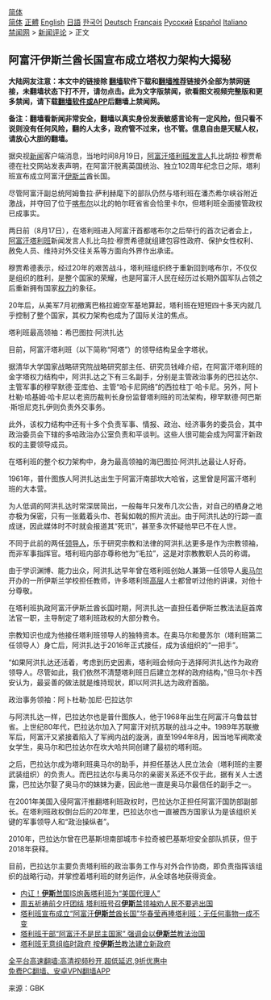  <!-- 面包屑导航 --> <div class="breadcrumb"><!-- GTranslate: https://gtranslate.io/ -->  <div class="switcher notranslate">  <div class="selected">  <a href="#" onclick="return false;"> 简体</a>  </div>  <div class="option">  <a href="https://www.bannedbook.org" onclick="doGTranslate('zh-CN|zh-CN');jQuery('div.switcher div.selected a').html(jQuery(this).html());return false;" title="简体中文" class="nturl selected"> 简体</a>  <a href="https://www.bannedbook.org/zh-tw/" onclick="doGTranslate('zh-CN|zh-TW');jQuery('div.switcher div.selected a').html(jQuery(this).html());return false;" title="繁體中文" class="nturl"> 正體</a>  <a href="https://www.bannedbook.org/en/" onclick="doGTranslate('zh-CN|en');jQuery('div.switcher div.selected a').html(jQuery(this).html());return false;" title="English" class="nturl"> English</a>  <a href="https://www.bannedbook.org/ja/" onclick="doGTranslate('zh-CN|ja');jQuery('div.switcher div.selected a').html(jQuery(this).html());return false;" title="日本語" class="nturl"> 日語</a>  <a href="https://www.bannedbook.org/ko/" onclick="doGTranslate('zh-CN|ko');jQuery('div.switcher div.selected a').html(jQuery(this).html());return false;" title="한국어" class="nturl"> 한국어</a>  <a href="https://www.bannedbook.org/de/" onclick="doGTranslate('zh-CN|de');jQuery('div.switcher div.selected a').html(jQuery(this).html());return false;" title="Deutsch" class="nturl"> Deutsch</a>  <a href="https://www.bannedbook.org/fr/" onclick="doGTranslate('zh-CN|fr');jQuery('div.switcher div.selected a').html(jQuery(this).html());return false;" title="Français" class="nturl"> Français</a>  <a href="https://www.bannedbook.org/ru/" onclick="doGTranslate('zh-CN|ru');jQuery('div.switcher div.selected a').html(jQuery(this).html());return false;" title="Русский" class="nturl"> Русский</a>  <a href="https://www.bannedbook.org/es/" onclick="doGTranslate('zh-CN|es');jQuery('div.switcher div.selected a').html(jQuery(this).html());return false;" title="Español" class="nturl"> Español</a>  <a href="https://www.bannedbook.org/it/" onclick="doGTranslate('zh-CN|it');jQuery('div.switcher div.selected a').html(jQuery(this).html());return false;" title="Italiano" class="nturl"> Italiano</a>  </div>  </div>      <div class='breadcrumb-sub'><!-- Breadcrumb NavXT 6.3.0 --> <a href="https://www.bannedbook.org/" class="home">禁闻网</a> &gt; <a href="https://www.bannedbook.org/bnews/comments/" class="category">新闻评论</a> &gt; 正文</div></div><h2>阿富汗伊斯兰酋长国宣布成立塔权力架构大揭秘</h2> <p class="notice"><b>大陆网友注意：本文中的链接除 <a href="https://github.com/bannedbook/fanqiang" >翻墙</a>软件下载和<a href="https://github.com/killgcd/justmysocks/blob/master/README.md">翻墙推荐</a>链接外全部为禁网链接，未翻墙状态下打不开，请勿点击。此为文字版禁闻，欲看图文视频完整版和更多禁闻，请下载<a href="https://github.com/bannedbook/fanqiang">翻墙软件或APP</a>后翻墙上禁闻网。</p><p>备注：翻墙看新闻非常安全，翻墙以真实身份发表敏感言论有一定风险，但只看不说则没有任何风险，翻的人太多，政府管不过来，也不管。信息自由是天赋人权，请放心大胆的翻墙。</b></p>  <div class="entry"> <p>据央视<span class='wp_keywordlink_affiliate'><a href="https://www.bannedbook.org/" title="新闻">新闻</a></span>客户端消息，当地时间8月19日，<a href="https://www.bannedbook.org/bnews/tag/%e9%98%bf%e5%af%8c%e6%b1%97/" class="st_tag internal_tag" rel="tag" title="标签 阿富汗 下的日志">阿富汗</a><a href="https://www.bannedbook.org/bnews/tag/%e5%a1%94%e5%88%a9%e7%8f%ad/" class="st_tag internal_tag" rel="tag" title="标签 塔利班 下的日志">塔利班</a><a href="https://www.bannedbook.org/bnews/tag/%E5%8F%91%E8%A8%80%E4%BA%BA/" class="st_tag internal_tag" rel="tag" title="标签 发言人 下的日志">发言人</a>扎比胡拉·穆贾希德在社交网站发表声明，在阿富汗脱离英国统治、独立102周年纪念日之际，塔利班宣布成立阿富汗<a href="https://www.bannedbook.org/bnews/tag/%e4%bc%8a%e6%96%af%e5%85%b0/" class="st_tag internal_tag" rel="tag" title="标签 伊斯兰 下的日志">伊斯兰</a>酋长国。</p> <p>尽管阿富汗副总统阿姆鲁拉·萨利赫麾下的部队仍然与塔利班在潘杰希尔峡谷附近激战，并夺回了位于<a href="https://www.bannedbook.org/bnews/tag/%E5%96%80%E5%B8%83%E5%B0%94/" class="st_tag internal_tag" rel="tag" title="标签 喀布尔 下的日志">喀布尔</a>以北的帕尔旺省省会恰里卡尔，但塔利班全面接管政权已成事实。</p> <p>两日前（8月17日），在塔利班进入阿富汗首都喀布尔之后举行的首次记者会上，<a href="https://www.bannedbook.org/bnews/tag/%E9%98%BF%E5%AF%8C%E6%B1%97%E5%A1%94%E5%88%A9%E7%8F%AD/" class="st_tag internal_tag" rel="tag" title="标签 阿富汗塔利班 下的日志">阿富汗塔利班</a>新闻发言人扎比乌拉·穆贾希德就组建包容性政府、保护女性权利、赦免人员、维持对外交往关系等方面向外界作出承诺。</p> <p>穆贾希德表示，经过20年的艰苦战斗，塔利班组织终于重新回到喀布尔，不仅仅是组织的胜利，是整个国家的荣耀，也是阿富汗人民在经历过长期外国军队占领之后重新拥有国家<a href="https://www.bannedbook.org/bnews/tag/%E6%9D%83%E5%8A%9B/" class="st_tag internal_tag" rel="tag" title="标签 权力 下的日志">权力</a>的象征。</p> <p>20年后，从美军7月初撤离巴格拉姆空军基地算起，塔利班在短短四十多天内就几乎控制了整个国家，其权力架构也成为了国际关注的焦点。</p> <p>塔利班最高领袖：希巴图拉·阿洪扎达</p>  <p>目前，阿富汗塔利班（以下简称“阿塔”）的领导结构呈金字塔状。</p> <p>据清华大学国家战略研究院战略研究部主任、研究员钱峰介绍，在阿富汗塔利班的金字塔权力结构中，阿洪扎达之下有三名副手，分别是主管政治事务的巴拉达尔、主管军事的穆罕默德·亚库伯、主管“哈卡尼网络”的西拉柱丁·哈卡尼。另外，阿卜杜勒·哈基姆·哈卡尼以老资历裁判长身份监督塔利班的司法架构，穆罕默德·阿巴斯·斯坦尼克扎伊则负责外交事务。</p> <p>此外，该权力结构中还有十多个负责军事、情报、政治、经济事务的委员会，其中政治委员会下辖的多哈政治办公室负责和平谈判。这些人很可能会成为阿富汗新政权的主要领导成员。</p> <p>在塔利班的整个权力架构中，身为最高领袖的海巴图拉·阿洪扎达最让人好奇。</p> <p>1961年，普什图族人阿洪扎达出生于阿富汗南部坎大哈省，这里曾是阿富汗塔利班的大本营。</p> <p>为人低调的阿洪扎达时常深居简出，一般每年只发布几次公告，对自己的栖身之地亦极为保密，只有一张戴着头巾、苍髯如戟的照片流出。由于阿洪扎达的行踪一直成谜，因此媒体时不时就会报道其“死讯”，甚至多次怀疑他早已不在人世。</p>  <p>不同于此前的两任<a href="https://www.bannedbook.org/bnews/tag/%E9%A2%86%E5%AF%BC%E4%BA%BA/" class="st_tag internal_tag" rel="tag" title="标签 领导人 下的日志">领导人</a>，乐于研究宗教和法律的阿洪扎达更多是作为宗教领袖，而非军事指挥官。塔利班内部亦尊称他为“毛拉”，这是对宗教教职人员的称谓。</p> <p>由于学识渊博、能力出众，阿洪扎达早年曾在塔利班创始人兼第一任领导人<a href="https://www.bannedbook.org/bnews/tag/%E5%A5%A5%E9%A9%AC%E5%B0%94/" class="st_tag internal_tag" rel="tag" title="标签 奥马尔 下的日志">奥马尔</a>开办的一所伊斯兰学校担任教师，许多塔利班<span class='wp_keywordlink_affiliate'><a href="https://www.bannedbook.org/bnews/ccpdope/" title="中共高层内幕" target="_blank">高层</a></span>人士都曾听过他的讲课，对他十分尊敬。</p> <p>在塔利班执政阿富汗伊斯兰酋长国时期，阿洪扎达一直担任着伊斯兰教法法庭首席法官一职，主导制定了塔利班政权的大部分教令。</p> <p>宗教知识也成为他接任塔利班领导人的独特资本。在奥马尔和曼苏尔（塔利班第二任领导人）身亡后，阿洪扎达于2016年正式接任，成为该组织的“一把手”。</p> <p>“如果阿洪扎达还活着，考虑到历史因素，塔利班会倾向于选择阿洪扎达作为政府领导人。尽管如此，我们依然不清楚塔利班日后建立怎样的政府结构，”但马尔卡西安认为，最妥善的做法就是维持现状，即以阿洪扎达为政府首脑。</p> <p>政治事务领袖：阿卜杜勒·加尼·巴拉达尔</p>  <p>与阿洪扎达一样，巴拉达尔也是普什图族人，他于1968年出生在阿富汗乌鲁兹甘省。上世纪80年代，巴拉达尔加入了阿富汗对抗苏联的战斗之中。1989年苏联撤军后，阿富汗又紧接着陷入了军阀内战的漩涡，直至1994年8月，因当地军阀欺凌女学生，奥马尔和巴拉达尔在坎大哈共同创建了最初的塔利班。</p> <p>之后，巴拉达尔成为塔利班奥马尔的助手，并担任基达人民立法会（塔利班的主要武装组织）的负责人。而巴拉达尔与奥马尔的亲密关系还不仅于此，据有关人士透露，巴拉达尔娶了奥马尔的妹妹为妻，因此他一直是奥马尔最信任的副手之一。</p> <p>在2001年美国入侵阿富汗推翻塔利班政权时，巴拉达尔正担任阿富汗国防部副部长。在塔利班政权倒台后的20年里，巴拉达尔也一直被西方国家认为是该组织关键的军事领导人和“政治操纵者”。</p> <p>2010年，巴拉达尔曾在巴基斯坦南部城市卡拉奇被巴基斯坦安全部队抓获，但于2018年获释。</p> <p>目前，巴拉达尔主要负责塔利班的政治事务工作与对外合作协商，即负责指挥该组织的战略行动，并掌控着塔利班的财务运作，从全球各地获得资金。</p> <ul class='op-related-articles' title='相关阅读'> <li><a href='https://www.bannedbook.org/bnews/worldnews/20210821/1610335.html' target='_blank'>内讧！<b>伊斯兰</b>国IS炮轰塔利班为“美国代理人”</a></li> <li><a href='https://www.bannedbook.org/bnews/baitai/20210820/1609967.html' target='_blank'>周五祈祷前夕吁团结 塔利班号召<b>伊斯兰</b>领袖劝人民不要逃出国</a></li> <li><a href='https://www.bannedbook.org/bnews/comments/20210819/1609364.html' target='_blank'>塔利班宣布成立“阿富汗<b>伊斯兰</b>酋长国”华春莹再捧塔利班：无任何事物一成不变</a></li> <li><a href='https://www.bannedbook.org/bnews/worldnews/20210819/1609174.html' target='_blank'>塔利班干部“阿富汗不是民主国家” 强调会以<b>伊斯兰</b>教法治国</a></li> <li><a href='https://www.bannedbook.org/bnews/worldnews/20210818/1608101.html' target='_blank'>塔利班无意组临时政府 按<b>伊斯兰</b>教法建立新政府</a></li> </ul> <p class="texttj"> <a href="https://github.com/bannedbook/fanqiang/wiki/V2ray%E6%9C%BA%E5%9C%BA" target="_blank">全平台高速翻墙:高清视频秒开,超低延迟,9折优惠中</a><br/> <a href="https://github.com/bannedbook/fanqiang/wiki/%E7%A6%81%E9%97%BB%E7%BD%91%E5%AE%89%E5%8D%93%E7%BF%BB%E5%A2%99%E6%96%B0%E9%97%BBAPP" target="_blank">免费PC翻墙、安卓VPN翻墙APP</a></p> <p> 来源：GBK </p><a name='sharetosocial'></a>  <div style="margin-bottom:5px;padding-bottom:5px;clear:both"> <div id="archive-pix-1" class="banner-ads"> <!-- AuctionX Display platform tag START --> <div id="26318x728x90x621x_ADSLOT2" clicktrack="%%CLICK_URL_ESC%%"></div> <!-- AuctionX Display platform tag END --> </div> <div id="archive-pix-2" class="banner-ads"> <!-- AuctionX Display platform tag START --> <div id="26315x300x250x621x_ADSLOT2" clicktrack="%%CLICK_URL_ESC%%"></div> <!-- AuctionX Display platform tag END --> </div> </div>  <div id="archive-pix-1" class="banner-ads"> <!-- AuctionX Display platform tag START --> <div id="26318x728x90x621x_ADSLOT3" clicktrack="%%CLICK_URL_ESC%%"></div> <!-- AuctionX Display platform tag END --> </div> </div><!--END ENTRY--> 
